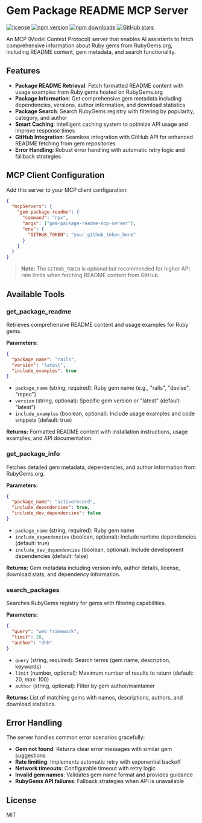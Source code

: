 # Gem Package README MCP Server

[![license](https://img.shields.io/npm/l/gem-package-readme-mcp-server)](https://github.com/elchika-inc/gem-package-readme-mcp-server/blob/main/LICENSE)
[![npm version](https://img.shields.io/npm/v/gem-package-readme-mcp-server)](https://www.npmjs.com/package/gem-package-readme-mcp-server)
[![npm downloads](https://img.shields.io/npm/dm/gem-package-readme-mcp-server)](https://www.npmjs.com/package/gem-package-readme-mcp-server)
[![GitHub stars](https://img.shields.io/github/stars/elchika-inc/gem-package-readme-mcp-server)](https://github.com/elchika-inc/gem-package-readme-mcp-server)

An MCP (Model Context Protocol) server that enables AI assistants to fetch comprehensive information about Ruby gems from RubyGems.org, including README content, gem metadata, and search functionality.

## Features

- **Package README Retrieval**: Fetch formatted README content with usage examples from Ruby gems hosted on RubyGems.org
- **Package Information**: Get comprehensive gem metadata including dependencies, versions, author information, and download statistics
- **Package Search**: Search RubyGems registry with filtering by popularity, category, and author
- **Smart Caching**: Intelligent caching system to optimize API usage and improve response times
- **GitHub Integration**: Seamless integration with GitHub API for enhanced README fetching from gem repositories
- **Error Handling**: Robust error handling with automatic retry logic and fallback strategies

## MCP Client Configuration

Add this server to your MCP client configuration:

```json
{
  "mcpServers": {
    "gem-package-readme": {
      "command": "npx",
      "args": ["gem-package-readme-mcp-server"],
      "env": {
        "GITHUB_TOKEN": "your_github_token_here"
      }
    }
  }
}
```

> **Note**: The `GITHUB_TOKEN` is optional but recommended for higher API rate limits when fetching README content from GitHub.

## Available Tools

### get_package_readme

Retrieves comprehensive README content and usage examples for Ruby gems.

**Parameters:**
```json
{
  "package_name": "rails",
  "version": "latest",
  "include_examples": true
}
```

- `package_name` (string, required): Ruby gem name (e.g., "rails", "devise", "rspec")
- `version` (string, optional): Specific gem version or "latest" (default: "latest")
- `include_examples` (boolean, optional): Include usage examples and code snippets (default: true)

**Returns:** Formatted README content with installation instructions, usage examples, and API documentation.

### get_package_info

Fetches detailed gem metadata, dependencies, and author information from RubyGems.org.

**Parameters:**
```json
{
  "package_name": "activerecord",
  "include_dependencies": true,
  "include_dev_dependencies": false
}
```

- `package_name` (string, required): Ruby gem name
- `include_dependencies` (boolean, optional): Include runtime dependencies (default: true)
- `include_dev_dependencies` (boolean, optional): Include development dependencies (default: false)

**Returns:** Gem metadata including version info, author details, license, download stats, and dependency information.

### search_packages

Searches RubyGems registry for gems with filtering capabilities.

**Parameters:**
```json
{
  "query": "web framework",
  "limit": 20,
  "author": "dhh"
}
```

- `query` (string, required): Search terms (gem name, description, keywords)
- `limit` (number, optional): Maximum number of results to return (default: 20, max: 100)
- `author` (string, optional): Filter by gem author/maintainer

**Returns:** List of matching gems with names, descriptions, authors, and download statistics.

## Error Handling

The server handles common error scenarios gracefully:

- **Gem not found**: Returns clear error messages with similar gem suggestions
- **Rate limiting**: Implements automatic retry with exponential backoff
- **Network timeouts**: Configurable timeout with retry logic
- **Invalid gem names**: Validates gem name format and provides guidance
- **RubyGems API failures**: Fallback strategies when API is unavailable

## License

MIT